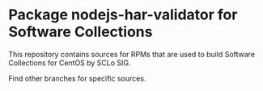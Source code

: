 # Package nodejs-har-validator for Software Collections

This repository contains sources for RPMs that are used
to build Software Collections for CentOS by SCLo SIG.

Find other branches for specific sources.
